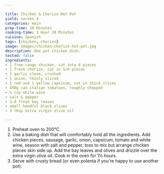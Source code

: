 ```yaml
---

title: Chicken & Chorizo Hot Pot
yield: serves 4
categories: main
prep-time: 10 Minutes
cooking-time: 1 Hour 30 Minutes
cuisine: Spanish
tags: [chicken, chorizo]
image: images/chicken-chorizo-hot-pot.jpg
description: One pot chicken dish.
tested: false
ingredients:
- 1 free-range chicken, cut into 8 pieces
- 1 fresh chorizo, cut in 1cm pieces
- 1 garlic clove, crushed
- ½ onion, thinly sliced
- 1 red and 1 yellow capsicum, cut in thick slices
- 450g can italian tomatoes, roughly chopped
- ¼ cup white wine
- salt & pepper
- 3-4 fresh bay leaves
- small handful black olives
- 3 tbsp extra virgin olive oil

---
```




1. Preheat oven to 200°C.
2. Use a baking dish that will comfortably hold all the ingredients. Add chicken pieces, sausage, garlic, onion, capsicum, tomato and white wine, season with salt and pepper, toss to mix but arrange chicken pieces skin side up. Add the bay leaves and olives and drizzle over the extra virgin olive oil. Cook in the oven for 1½ hours.
3. Serve with crusty bread (or even polenta if you're happy to use another pot).
